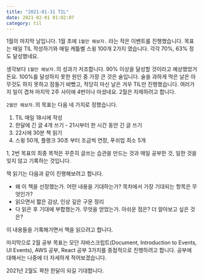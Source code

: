 ```yaml
---
title: "2021-01-31 TIL"
date: 2021-02-01 01:02:07
category: til
---
```


1월의 마지막 날입니다. 1월 초에 `1월만 해보자.` 라는 작은 이벤트를 진행했습니다. 목표는 매일 TIL 작성하기와 매일 캐틀벨 스윙 100개 2가지 였습니다. 각각 70%, 63% 정도 달성했네요.

생각보다 `1월만 해보자.`의 성과가 저조합니다. 90% 이상을 달성할 것이라고 예상했었거든요. 100%를 달성하지 못한 원인 중 가장 큰 것은 술입니다. 술을 과하게 먹은 날은 아무것도 하지 못하고 잠들기 바빴고, 적당히 마신 날은 겨우 TIL만 진행했습니다. 여러가지 일이 겹쳐 마지막 2주 사이에 4번이나 마셨네요. 2월은 자제하려고 합니다.

`2월만 해보자.`의 목표는 다음 네 가지로 정했습니다. 

1. TIL 매일 18시에 작성
2. 한달에 긴 글 4개 쓰기 - 21시부터 한 시간 동안 긴 글 쓰기
3. 22시에 30분 책 읽기
4. 스윙 50개, 플랭크 30초 부터 조금씩 연장, 푸쉬업 최소 5개

1, 2번 목표의 최종 목적은 꾸준히 글쓰는 습관을 만드는 것과 매일 공부한 것, 일한 것을 잊지 않고 기록하는 것입니다.

책 읽기는 다음과 같이 진행해보려고 합니다.

- 왜 이 책을 선정했는가. 어떤 내용을 기대하는가? 목차에서 가장 기대되는 항목은 무엇인가?
- 읽으면서 짧은 감상, 인상 깊은 구문 정리
- 다 읽은 후 기대에 부합했는가. 무엇을 얻었는가. 아쉬운 점은? 더 알아보고 싶은 것은?

이 내용들을 기록해가면서 책을 읽으려고 합니다.

마지막으로 2월 공부 목표는 모던 자바스크립트(Document, Introduction to Events, UI Events), AWS 공부, React 공부 3가지를 중점적으로 진행하려고 합니다. 공부에 대해서는 나중에 더 자세하게 적어보겠습니다.

2021년 2월도 꽉찬 한달이 되길 기대합니다.
